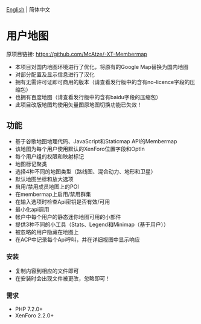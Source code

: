 [English](readme.md) | 简体中文

# 用户地图
原项目链接: https://github.com/McAtze/-XT-Membermap
- 本项目对国内地图环境进行了优化，将原有的Google Map替换为国内地图
- 对部分配置及显示信息进行了汉化
- 拥有无需许可证即可商用的版本（请查看发行版中的含有no-licence字段的压缩包）
- 也拥有百度地图（请查看发行版中的含有baidu字段的压缩包）
- 此项目改版地图均使用矢量图原地图切换功能已失效！

## 功能
- 基于谷歌地图地理代码、JavaScript和Staticmap API的Membermap
- 该地图为每个用户使用默认的XenForo位置字段和OptIn
- 每个用户组的权限和映射标记
- 地图标记聚类
- 选择4种不同的地图类型（路线图、混合动力、地形和卫星）
- 默认地图坐标和放大选项
- 启用/禁用成员地图上的POI
- 在membermap上启用/禁用群集
- 在输入选项时检查Api密钥是否有效/可用
- 最小化api调用
- 帐户中每个用户的静态迷你地图可用的小部件
- 提供3种不同的小工具（Stats、Legend和Minimap（基于用户））
- 被忽略的用户隐藏在地图上
- 在ACP中记录每个Api呼叫，并在详细视图中显示响应

### 安装
- 复制内容到相应的文件即可
- 在安装时会出现文件被更改，忽略即可！
### 需求

- PHP 7.2.0+
- XenForo 2.2.0+
